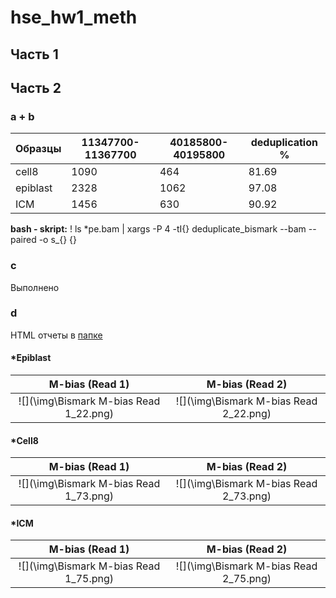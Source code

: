 # hse_hw1_meth
## Часть 1

## Часть 2
### a + b

| Образцы  | 11347700-11367700   | 40185800-40195800   | deduplication % |
|----------|------|------|-----------------|
| cell8    | 1090 | 464  | 81.69           |
| epiblast | 2328 | 1062 | 97.08           |
| ICM      | 1456 | 630  | 90.92           |

**bash - skript:** ! ls *pe.bam | xargs -P 4 -tI{} deduplicate_bismark  --bam  --paired  -o s_{} {}
### c
Выполнено
### d
HTML отчеты в [папке](\html) 
#### *Epiblast
M-bias (Read 1)             |  M-bias (Read 2) 
:-------------------------:|:-------------------------:
![](\img\Bismark M-bias Read 1_22.png)  |  ![](\img\Bismark M-bias Read 2_22.png)

#### *Cell8
M-bias (Read 1)             |  M-bias (Read 2) 
:-------------------------:|:-------------------------:
![](\img\Bismark M-bias Read 1_73.png)  |  ![](\img\Bismark M-bias Read 2_73.png)

#### *ICM
M-bias (Read 1)             |  M-bias (Read 2) 
:-------------------------:|:-------------------------:
![](\img\Bismark M-bias Read 1_75.png)  |  ![](\img\Bismark M-bias Read 2_75.png)
